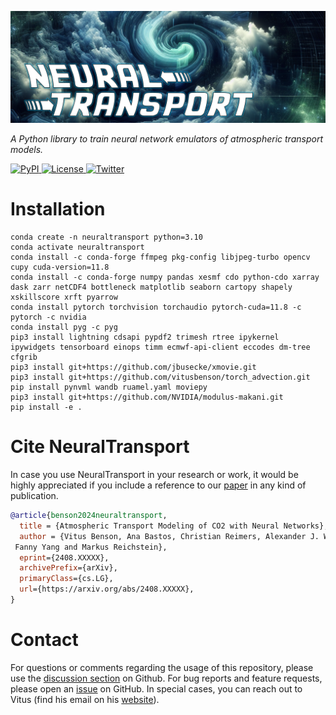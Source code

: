 ![#](logo.png)

*A Python library to train neural network emulators of atmospheric transport models.*

<a href='https://pypi.python.org/pypi/neural-transport'>
    <img src='https://img.shields.io/pypi/v/neural-transport.svg' alt='PyPI' />
</a>
<a href="https://opensource.org/licenses/MIT" target="_blank">
    <img src="https://img.shields.io/badge/License-MIT-blue.svg" alt="License">
</a>
<a href="https://twitter.com/vitusbenson" target="_blank">
    <img src="https://img.shields.io/twitter/follow/vitusbenson?style=social" alt="Twitter">
</a>




# Installation


```
conda create -n neuraltransport python=3.10
conda activate neuraltransport
conda install -c conda-forge ffmpeg pkg-config libjpeg-turbo opencv cupy cuda-version=11.8
conda install -c conda-forge numpy pandas xesmf cdo python-cdo xarray dask zarr netCDF4 bottleneck matplotlib seaborn cartopy shapely xskillscore xrft pyarrow
conda install pytorch torchvision torchaudio pytorch-cuda=11.8 -c pytorch -c nvidia
conda install pyg -c pyg
pip3 install lightning cdsapi pypdf2 trimesh rtree ipykernel ipywidgets tensorboard einops timm ecmwf-api-client eccodes dm-tree cfgrib 
pip3 install git+https://github.com/jbusecke/xmovie.git
pip3 install git+https://github.com/vitusbenson/torch_advection.git
pip install pynvml wandb ruamel.yaml moviepy
pip3 install git+https://github.com/NVIDIA/modulus-makani.git
pip install -e .
```


# Cite NeuralTransport

In case you use NeuralTransport in your research or work, it would be highly appreciated if you include a reference to our [paper](https://arxiv.org/abs/2408.XXXXX) in any kind of publication.

```bibtex
@article{benson2024neuraltransport,
  title = {Atmospheric Transport Modeling of CO2 with Neural Networks},
  author = {Vitus Benson, Ana Bastos, Christian Reimers, Alexander J. Winkler,
 Fanny Yang and Markus Reichstein},
  eprint={2408.XXXXX},
  archivePrefix={arXiv},
  primaryClass={cs.LG},
  url={https://arxiv.org/abs/2408.XXXXX}, 
}
```

# Contact

For questions or comments regarding the usage of this repository, please use the [discussion section](https://github.com/vitusbenson/neural_transport/discussions) on Github. For bug reports and feature requests, please open an [issue](https://github.com/vitusbenson/neural_transport/issues) on GitHub.
In special cases, you can reach out to Vitus (find his email on his [website](https://vitusbenson.github.io/)).